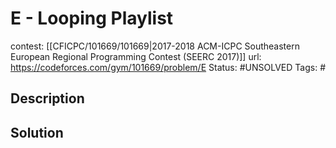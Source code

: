 # E - Looping Playlist

contest: [[CFICPC/101669/101669|2017-2018 ACM-ICPC Southeastern European Regional Programming Contest (SEERC 2017)]]
url: https://codeforces.com/gym/101669/problem/E
Status: #UNSOLVED
Tags: #

## Description

## Solution

